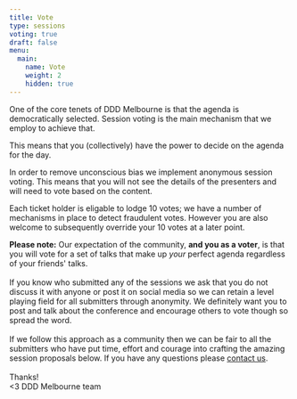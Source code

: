 ```yaml
---
title: Vote
type: sessions
voting: true
draft: false
menu:
  main:
    name: Vote
    weight: 2
    hidden: true
---
```


One of the core tenets of DDD Melbourne is that the agenda is democratically selected. Session voting is the main mechanism that we employ to achieve that.

This means that you (collectively) have the power to decide on the agenda for the day.

In order to remove unconscious bias we implement anonymous session voting. This means that you will not see the details of the presenters and will need to vote based on the content. 

Each ticket holder is eligable to lodge 10 votes; we have a number of mechanisms in place to detect fraudulent votes. However you are also welcome to subsequently override your 10 votes at a later point.

<p class="alert alert-warning"><strong>Please note:</strong> Our expectation of the community, <strong>and you as a voter</strong>, is that you will vote for a set of talks that make up <em>your</em> perfect agenda regardless of your friends' talks.<br><br>If you know who submitted any of the sessions we ask that you do not discuss it with anyone or post it on social media so we can retain a level playing field for all submitters through anonymity. We definitely want you to post and talk about the conference and encourage others to vote though so spread the word.<br><br> If we follow this approach as a community then we can be fair to all the submitters who have put time, effort and courage into crafting the amazing session proposals below. If you have any questions please <a href="mailto:dddmelbourne@gmail.com">contact us</a>.<br><br>Thanks!<br>&lt;3 DDD Melbourne team</p>